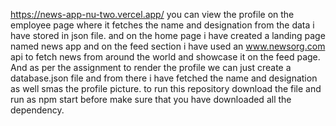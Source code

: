 https://news-app-nu-two.vercel.app/
you can view the profile on the employee page where it fetches the name and designation from the data i have stored in json file. and on the home page i have created a landing page named news app and on the feed section i have used an www.newsorg.com api to fetch news from around the world and showcase it on the feed page. And as per the assignment to render the profile we can just create a database.json file and from there i have fetched the name and designation as well smas the profile picture.
to run this repository download the file and run as npm start
before make sure that you have downloaded all the dependency.
